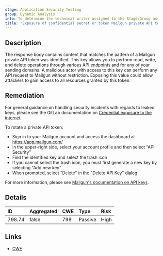 ```yaml
---
stage: Application Security Testing
group: Dynamic Analysis
info: To determine the technical writer assigned to the Stage/Group associated with this page, see https://handbook.gitlab.com/handbook/product/ux/technical-writing/#assignments
title: 'Exposure of confidential secret or token Mailgun private API token'
---
```


## Description

The response body contains content that matches the pattern of a Mailgun private API token was identified. This key allows you to perform read, write, and delete operations through various API endpoints and for any of your sending domains. A malicious actor with access to this key can perform any API request to Mailgun without restriction.
Exposing this value could allow attackers to gain access to all resources granted by this token.

## Remediation

For general guidance on handling security incidents with regards to leaked keys, please see the GitLab documentation on [Credential exposure to the internet](../../../../../security/responding_to_security_incidents.md#credential-exposure-to-public-internet).

To rotate a private API token:

- Sign in to your Mailgun account and access the dashboard at <https://app.mailgun.com/>
- In the upper-right side, select your account profile and then select "API Security"
- Find the identified key and select the trash icon
- If you cannot select the trash icon, you must first generate a new key by selecting "Add new key"
- When prompted, select "Delete" in the "Delete API Key" dialog

For more information, please see [Mailgun's documentation on API keys](https://documentation.mailgun.com/docs/mailgun/user-manual/get-started/#primary-account-api-key).

## Details

| ID | Aggregated | CWE | Type | Risk |
|:---|:-----------|:----|:-----|:-----|
| 798.74 | false | 798 | Passive | High |

## Links

- [CWE](https://cwe.mitre.org/data/definitions/798.html)
